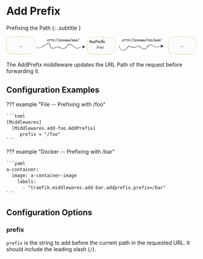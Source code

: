 # Add Prefix

Prefixing the Path 
{: .subtitle }

![AddPrefix](../assets/img/middleware/addprefix.png) 

The AddPrefix middleware updates the URL Path of the request before forwarding it.

## Configuration Examples

??? example "File -- Prefixing with /foo"

    ```toml
    [Middlewares]
      [Middlewares.add-foo.AddPrefix]
         prefix = "/foo"
    ```

??? example "Docker -- Prefixing with /bar"

    ```yaml
    a-container:
      image: a-container-image 
        labels:
          - "traefik.middlewares.add-bar.addprefix.prefix=/bar"
    ```
## Configuration Options

### prefix

`prefix` is the string to add before the current path in the requested URL. It should include the leading slash (`/`).
